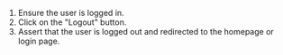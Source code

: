 1. Ensure the user is logged in.
2. Click on the "Logout" button.
3. Assert that the user is logged out and redirected to the homepage or login page.